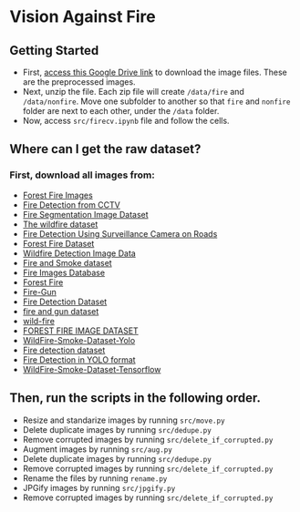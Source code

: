 # Vision Against Fire

## Getting Started

- First, [access this Google Drive link](https://drive.google.com/drive/folders/1rCaiRYvMJNxwsTDtj7LsTU5xmMMOJY5m?usp=sharing) to download the image files. These are the preprocessed images.
- Next, unzip the file. Each zip file will create `/data/fire` and `/data/nonfire`. Move one subfolder to another so that `fire` and `nonfire` folder are next to each other, under the `/data` folder.
- Now, access `src/firecv.ipynb` file and follow the cells.

## Where can I get the raw dataset?

### First, download all images from:
  
- [Forest Fire Images](https://www.kaggle.com/datasets/mohnishsaiprasad/forest-fire-images)
- [Fire Detection from CCTV](https://www.kaggle.com/datasets/ritupande/fire-detection-from-cctv)
- [Fire Segmentation Image Dataset](https://www.kaggle.com/datasets/diversisai/fire-segmentation-image-dataset)
- [The wildfire dataset](https://www.kaggle.com/datasets/elmadafri/the-wildfire-dataset)
- [Fire Detection Using Surveillance Camera on Roads](https://www.kaggle.com/datasets/tharakan684/urecamain)
- [Forest Fire Dataset](https://www.kaggle.com/datasets/alik05/forest-fire-dataset)
- [Wildfire Detection Image Data](https://www.kaggle.com/datasets/brsdincer/wildfire-detection-image-data)
- [Fire and Smoke dataset](https://www.kaggle.com/datasets/ashutosh69/fire-and-smoke-dataset)
- [Fire Images Database](https://www.kaggle.com/datasets/gondimjoaom/fire-images-database)
- [Forest Fire](https://www.kaggle.com/datasets/arbethi/forest-fire)
- [Fire-Gun](https://www.kaggle.com/datasets/parthmehta15/fire-gun)
- [Fire Detection Dataset](https://www.kaggle.com/datasets/christofel04/fire-detection-dataset)
- [fire and gun dataset](https://www.kaggle.com/datasets/atulyakumar98/fire-and-gun-dataset)
- [wild-fire](https://www.kaggle.com/datasets/ashukr/wildfire)
- [FOREST FIRE IMAGE DATASET](https://www.kaggle.com/datasets/cristiancristancho/forest-fire-image-dataset)
- [WildFire-Smoke-Dataset-Yolo](https://www.kaggle.com/datasets/ahemateja19bec1025/wildfiresmokedatasetyolo)
- [Fire detection dataset](https://www.kaggle.com/datasets/kabilan03/fire-detection-dataset)
- [Fire Detection in YOLO format](https://www.kaggle.com/datasets/ankan1998/fire-detection-in-yolo-format)
- [WildFire-Smoke-Dataset-Tensorflow](https://www.kaggle.com/datasets/ahemateja19bec1025/wildfiresmokedataset)

## Then, run the scripts in the following order.

- Resize and standarize images by running `src/move.py`
- Delete duplicate images by running `src/dedupe.py`
- Remove corrupted images by running `src/delete_if_corrupted.py`
- Augment images by running `src/aug.py`
- Delete duplicate images by running `src/dedupe.py`
- Remove corrupted images by running `src/delete_if_corrupted.py`
- Rename the files by running `rename.py`
- JPGify images by running `src/jpgify.py`
- Remove corrupted images by running `src/delete_if_corrupted.py`
